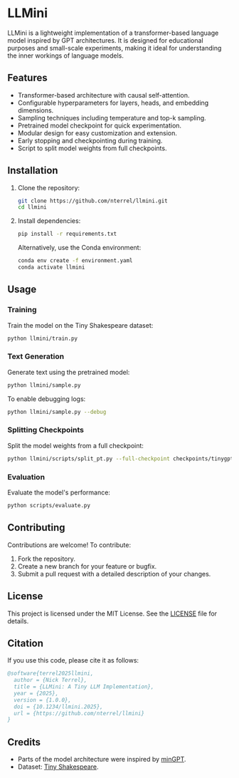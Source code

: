 # LLMini

LLMini is a lightweight implementation of a transformer-based language model inspired by GPT architectures. It is designed for educational purposes and small-scale experiments, making it ideal for understanding the inner workings of language models.

## Features

- Transformer-based architecture with causal self-attention.
- Configurable hyperparameters for layers, heads, and embedding dimensions.
- Sampling techniques including temperature and top-k sampling.
- Pretrained model checkpoint for quick experimentation.
- Modular design for easy customization and extension.
- Early stopping and checkpointing during training.
- Script to split model weights from full checkpoints.

## Installation

1. Clone the repository:

   ```bash
   git clone https://github.com/nterrel/llmini.git
   cd llmini
   ```

2. Install dependencies:

   ```bash
   pip install -r requirements.txt
   ```

   Alternatively, use the Conda environment:

   ```bash
   conda env create -f environment.yaml
   conda activate llmini
   ```

## Usage

### Training

Train the model on the Tiny Shakespeare dataset:

```bash
python llmini/train.py
```

### Text Generation

Generate text using the pretrained model:

```bash
python llmini/sample.py
```

To enable debugging logs:

```bash
python llmini/sample.py --debug
```

### Splitting Checkpoints

Split the model weights from a full checkpoint:

```bash
python llmini/scripts/split_pt.py --full-checkpoint checkpoints/tinygpt_full.pt --output checkpoints/tinygpt_char_small.pt
```

### Evaluation

Evaluate the model's performance:

```bash
python scripts/evaluate.py
```

## Contributing

Contributions are welcome! To contribute:

1. Fork the repository.
2. Create a new branch for your feature or bugfix.
3. Submit a pull request with a detailed description of your changes.

## License

This project is licensed under the MIT License. See the [LICENSE](LICENSE) file for details.

## Citation

If you use this code, please cite it as follows:

```bibtex
@software{terrel2025llmini,
  author = {Nick Terrel},
  title = {LLMini: A Tiny LLM Implementation},
  year = {2025},
  version = {1.0.0},
  doi = {10.1234/llmini.2025},
  url = {https://github.com/nterrel/llmini}
}
```

## Credits

- Parts of the model architecture were inspired by [minGPT](https://github.com/karpathy/minGPT).
- Dataset: [Tiny Shakespeare](https://raw.githubusercontent.com/karpathy/char-rnn/master/data/tinyshakespeare/input.txt).
